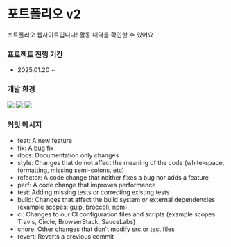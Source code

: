 # 포트폴리오 v2

포트폴리오 웹사이트입니다!
활동 내역을 확인할 수 있어요

### 프로젝트 진행 기간

- 2025.01.20 ~

### 개발 환경

<img src="https://img.shields.io/badge/next.js-000000?style=for-the-badge&logo=next.js&logoColor=white"/>
<img src="https://img.shields.io/badge/typescript-3178C6?style=for-the-badge&logo=typescript&logoColor=white"/>
<img src="https://img.shields.io/badge/tailwind-06B6D4?style=for-the-badge&logo=tailwind-css&logoColor=white"/>
<!-- <img src="https://img.shields.io/badge/zustand-F3DF49?style=for-the-badge&logo=zustand&logoColor=white"/> -->
<!-- <img src="https://img.shields.io/badge/TANSTACK QUERY-FF4154?style=for-the-badge&logo=react-query&logoColor=white"/> -->

### 커밋 메시지

- feat: A new feature
- fix: A bug fix
- docs: Documentation only changes
- style: Changes that do not affect the meaning of the code (white-space, formatting, missing semi-colons, etc)
- refactor: A code change that neither fixes a bug nor adds a feature
- perf: A code change that improves performance
- test: Adding missing tests or correcting existing tests
- build: Changes that affect the build system or external dependencies (example scopes: gulp, broccoli, npm)
- ci: Changes to our CI configuration files and scripts (example scopes: Travis, Circle, BrowserStack, SauceLabs)
- chore: Other changes that don't modify src or test files
- revert: Reverts a previous commit
